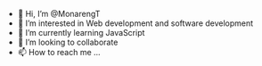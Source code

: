 - 👋 Hi, I’m @MonarengT
- 👀 I’m interested in Web development and software development
- 🌱 I’m currently learning JavaScript
- 💞️ I’m looking to collaborate
- 📫 How to reach me ...

<!---
MonarengT/MonarengT is a ✨ special ✨ repository because its `README.md` (this file) appears on your GitHub profile.
You can click the Preview link to take a look at your changes.
--->
